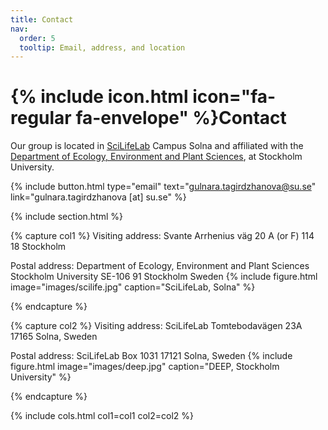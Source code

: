 ```yaml
---
title: Contact
nav:
  order: 5
  tooltip: Email, address, and location
---
```


# {% include icon.html icon="fa-regular fa-envelope" %}Contact

Our group is located in [SciLifeLab](https://www.scilifelab.se/) Campus Solna and affiliated with the [Department of Ecology, Environment and Plant Sciences](https://www.su.se/department-of-ecology-environment-and-plant-sciences/), at Stockholm University.

{%
  include button.html
  type="email"
  text="gulnara.tagirdzhanova@su.se"
  link="gulnara.tagirdzhanova [at] su.se"
%}
<!--{%
  include button.html
  type="address"
  tooltip="Our location on Google Maps for easy navigation"
  link="https://www.google.com/maps"
%}-->

{% include section.html %}

{% capture col1 %}
Visiting address:
Svante Arrhenius väg 20 A (or F)
114 18 Stockholm

Postal address:
Department of Ecology, Environment and Plant Sciences
Stockholm University
SE-106 91 Stockholm
Sweden
{%
  include figure.html
  image="images/scilife.jpg"
  caption="SciLifeLab, Solna"
%}

{% endcapture %}

{% capture col2 %}
Visiting address:
SciLifeLab
Tomtebodavägen 23A
17165 Solna, Sweden

Postal address:
SciLifeLab
Box 1031
17121 Solna, Sweden
{%
  include figure.html
  image="images/deep.jpg"
  caption="DEEP, Stockholm University"
%}

{% endcapture %}

{% include cols.html col1=col1 col2=col2 %}

<!--{% include section.html dark=true %}

{% capture col1 %}
Lorem ipsum dolor sit amet  
consectetur adipiscing elit  
sed do eiusmod tempor
{% endcapture %}

{% capture col2 %}
Lorem ipsum dolor sit amet  
consectetur adipiscing elit  
sed do eiusmod tempor
{% endcapture %}

{% capture col3 %}
Lorem ipsum dolor sit amet  
consectetur adipiscing elit  
sed do eiusmod tempor
{% endcapture %}

{% include cols.html col1=col1 col2=col2 col3=col3 %} -->
